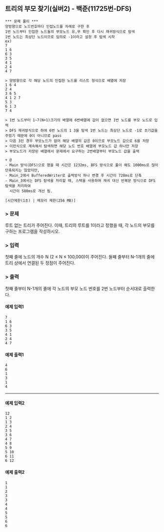 ## 트리의 부모 찾기(실버2) - 백준(11725번-DFS)
```
*** 문제 풀이 ***
양방향으로 노드번호마다 인접노드를 차례로 구한 후
1번 노드부터 인접한 노드들의 부모노드 유,무 확인 후 다시 재귀방식으로 탐색
1번 노드는 최상단 노드이므로 임의로 -1이라고 설정 후 탐색 시작
ex)
7
1 6
6 3
3 5
4 1
2 4
4 7

> 양방향으로 각 해당 노드의 인접한 노드를 리스트 형식으로 배열에 저장
1 6 4
2 4
3 6 5
4 1 2 7
5 3
6 1 3
7 4

> 1번 노드부터 1~7(N+1)크기의 배열에 6번배열에 값이 없으면 1번 노드를 부모 노드로 입력
> DFS 재귀방식으로 하여 6번 노드의 1 3을 탐색 1번 노드는 최상단 노드로 -1로 초기값을 주었기 때문에 0이 아니므로 pass
> 다음 3인 경우 부모노드가 없어 해당 배열의 값은 0이므로 부모노드 값으로 6을 저장
> 이런식으로 계속해서 탐색하면 해당 노드 번호 배열에 부모노드 값 하나만 저장
> 부모노드가 저장된 배열에서 문제에서 요구하는 2번배열부터 부모노드 값을 출력

+ @
- Main 방식(DFS)으로 했을 때 시간은 1232ms, BFS 방식으로 풀이 해도 1000ms로 많이 단축되지는 않았지만,
- Main_2에서 BufferedWriter로 출력방식 하나 변경 후 시간이 728ms로 단축
- Main_3에서는 DFS 탐색을 처리할 때, 스택을 사용하여 재귀 대신 반복문 방식으로 DFS 탐색을 처리하여 
  시간이 580ms로 개선 됨.
```
`[시간제한(1초) | 메모리 제한(256 MB)]`

### > 문제
루트 없는 트리가 주어진다. 이때, 트리의 루트를 1이라고 정했을 때, 각 노드의 부모를 구하는 프로그램을 작성하시오.

### > 입력
첫째 줄에 노드의 개수 N (2 ≤ N ≤ 100,000)이 주어진다. 둘째 줄부터 N-1개의 줄에 트리 상에서 연결된 두 정점이 주어진다.

### > 출력
첫째 줄부터 N-1개의 줄에 각 노드의 부모 노드 번호를 2번 노드부터 순서대로 출력한다.

#### 예제 입력1
```
7
1 6
6 3
3 5
4 1
2 4
4 7
```
#### 예제 출력1
```
4
6
1
3
1
4
```
<hr style="border: none; border-top: 1px solid lavender;" />

#### 예제 입력2
```
12
1 2
1 3
2 4
3 5
3 6
4 7
4 8
5 9
5 10
6 11
6 12
```

#### 예제 출력2
```
1
1
2
3
3
4
4
5
5
6
6
```
 
